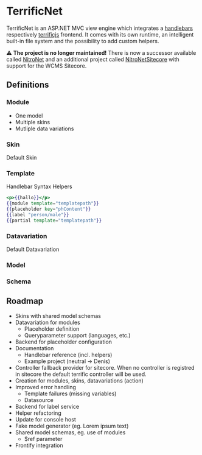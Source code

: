 # TerrificNet

TerrificNet is an ASP.NET MVC view engine which integrates a [handlebars](http://handlebarsjs.com) respectively [terrificjs](https://github.com/brunschgi/terrificjs) frontend. It comes with its own runtime, an intelligent built-in file system and the possibility to add custom helpers.

:warning: **The project is no longer maintained!**
There is now a successor available called [NitroNet](https://github.com/namics/NitroNet) and an additional project called [NitroNetSitecore](https://github.com/namics/NitroNetSitecore) with support for the WCMS Sitecore.

## Definitions

### Module
* One model
* Multiple skins
* Mutliple data variations

### Skin
Default Skin

### Template
Handlebar Syntax
Helpers

```handlebars
<p>{{hallo}}</p>
{{module template="templatepath"}}
{{placeholder key="phContent"}}
{{label "person/male"}}
{{partial template="templatepath"}}
```

### Datavariation
Default Datavariation

### Model

### Schema

## Roadmap
* Skins with shared model schemas
* Datavariation for modules
	* Placeholder definition
	* Queryparameter support (languages, etc.)
* Backend for placeholder configuration
* Documentation
	* Handlebar reference (incl. helpers)
	* Example project (neutral -> Denis)
* Controller fallback provider for sitecore. When no controller is registred in sitecore the default terrific controller will be used.
* Creation for modules, skins, datavariations (action)
* Improved error handling
	* Template failures (missing variables)
	* Datasource
* Backend for label service
* Helper refactoring
* Update for console host
* Fake model generator (eg. Lorem ipsum text)
* Shared model schemas, eg. use of modules
	* $ref parameter
* Frontify integration
